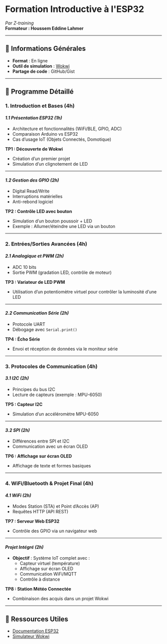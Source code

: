# Formation Introductive à l'ESP32  
*Par Z-training*  
**Formateur : Houssem Eddine Lahmer**  

---

## 📌 Informations Générales  
- **Format** : En ligne  
- **Outil de simulation** : [Wokwi](https://wokwi.com)  
- **Partage de code** : GitHub/Gist  

---

## 📅 Programme Détaillé  

### **1. Introduction et Bases (4h)**  
#### *1.1 Présentation ESP32 (1h)*  
- Architecture et fonctionnalités (WiFi/BLE, GPIO, ADC)  
- Comparaison Arduino vs ESP32  
- Cas d’usage IoT (Objets Connectés, Domotique)  

**TP1 : Découverte de Wokwi**  
- Création d’un premier projet  
- Simulation d’un clignotement de LED  

---

#### *1.2 Gestion des GPIO (2h)*  
- Digital Read/Write  
- Interruptions matérielles  
- Anti-rebond logiciel  

**TP2 : Contrôle LED avec bouton**  
- Simulation d’un bouton poussoir + LED  
- Exemple : Allumer/éteindre une LED via un bouton  

---

### **2. Entrées/Sorties Avancées (4h)**  
#### *2.1 Analogique et PWM (2h)*  
- ADC 10 bits  
- Sortie PWM (gradation LED, contrôle de moteur)  

**TP3 : Variateur de LED PWM**  
- Utilisation d’un potentiomètre virtuel pour contrôler la luminosité d’une LED  

---

#### *2.2 Communication Série (2h)*  
- Protocole UART  
- Débogage avec `Serial.print()`  

**TP4 : Écho Série**  
- Envoi et réception de données via le moniteur série  

---

### **3. Protocoles de Communication (4h)**  
#### *3.1 I2C (2h)*  
- Principes du bus I2C  
- Lecture de capteurs (exemple : MPU-6050)  

**TP5 : Capteur I2C**  
- Simulation d’un accéléromètre MPU-6050  

---

#### *3.2 SPI (2h)*  
- Différences entre SPI et I2C  
- Communication avec un écran OLED  

**TP6 : Affichage sur écran OLED**  
- Affichage de texte et formes basiques  

---

### **4. WiFi/Bluetooth & Projet Final (4h)**  
#### *4.1 WiFi (2h)*  
- Modes Station (STA) et Point d’Accès (AP)  
- Requêtes HTTP (API REST)  

**TP7 : Serveur Web ESP32**  
- Contrôle des GPIO via un navigateur web  

---

#### *Projet Intégré (2h)*  
- **Objectif** : Système IoT complet avec :  
  - Capteur virtuel (température)  
  - Affichage sur écran OLED  
  - Communication WiFi/MQTT  
  - Contrôle à distance  

**TP8 : Station Météo Connectée**  
- Combinaison des acquis dans un projet Wokwi  

 
---

## 🔗 Ressources Utiles  
- [Documentation ESP32](https://docs.espressif.com/projects/esp-idf/)  
- [Simulateur Wokwi](https://wokwi.com)  

